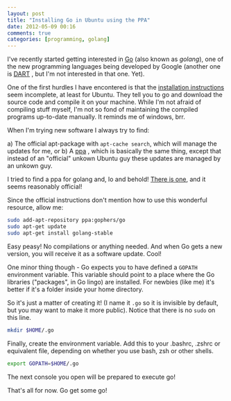 ```yaml
---
layout: post
title: "Installing Go in Ubuntu using the PPA"
date: 2012-05-09 00:16
comments: true
categories: [programming, golang]
---
```


I've recently started getting interested in [Go](http://golang.org) (also known as *golang*), one of the new programming languages being developed by Google (another one is [DART](http://www.dartlang.org/) , but I'm not interested in that one. Yet).

One of the first hurdles I have encontered is that the [installation instructions](http://golang.org/doc/install#freebsd_linux) seem incomplete, at least for Ubuntu.
They tell you to go and download the source code and compile it on your machine. While I'm not afraid of compiling stuff myself, I'm not so fond of maintaining the compiled programs up-to-date manually. It reminds me of windows, brr.

When I'm trying new software I always try to find:

a) The official apt-package with `apt-cache search`, which will manage the updates for me, or
b) A [ppa](http://www.makeuseof.com/tag/ubuntu-ppa-technology-explained/) , which is basically the same thing, except that
   instead of an "official" unkown Ubuntu guy these updates are managed by an unkown guy.

I tried to find a ppa for golang and, lo and behold! [There is one](https://launchpad.net/~gophers/+archive/go), and it seems reasonably official!

Since the official instructions don't mention how to use this wonderful resource, allow me:

``` bash Install golang-stagle from the gophers/go ppa
sudo add-apt-repository ppa:gophers/go
sudo apt-get update
sudo apt-get install golang-stable
```

Easy peasy! No compilations or anything needed. And when Go gets a new version, you will receive it as a software update. Cool!

One minor thing though - Go expects you to have defined a `GOPATH` environment variable. This variable should point to a place where the Go libraries ("packages", in
Go lingo) are installed. For newbies (like me) it's better if it's a folder inside your home directory.

So it's just a matter of creating it! (I name it `.go` so it is invisible by default, but you may want to make it more public). Notice that there is no `sudo` on this line.

``` bash
mkdir $HOME/.go
```

Finally, create the environment variable. Add this to your .bashrc, .zshrc or equivalent file, depending on whether you use bash, zsh or other shells.

``` bash
export GOPATH=$HOME/.go
```

The next console you open will be prepared to execute go!

That's all for now. Go get some go!
